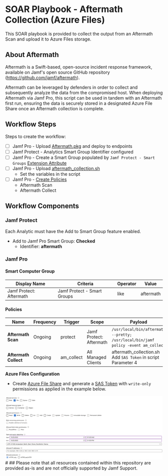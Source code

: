 # SOAR Playbook - Aftermath Collection (Azure Files)

This SOAR playbook is provided to collect the output from an Aftermath Scan and upload it to Azure Files storage.

## About Aftermath

Aftermath is a Swift-based, open-source incident response framework, available on Jamf's open source GitHub repository (https://github.com/jamf/aftermath).

Aftermath can be leveraged by defenders in order to collect and subsequently analyze the data from the compromised host. When deploying Aftermath via Jamf Pro, this script can be used in tandem with an Aftermath first run, ensuring the data is securely stored in a designated Azure File Share once an Aftermath collection is complete.

## Workflow Steps

Steps to create the workflow:

- [ ] Jamf Pro - Upload [Aftermath.pkg](https://github.com/jamf/aftermath/releases) and deploy to endpoints
- [ ] Jamf Protect - Analytics Smart Group Identifier configured
- [ ] Jamf Pro - Create a Smart Group populated by `Jamf Protect - Smart Groups` [Extension Attribute](https://docs.jamf.com/jamf-protect/documentation/Setting_Up_Analytic_Remediation_With_Jamf_Pro.html#task-7832) 
- [ ] Jamf Pro - Upload [aftermath_collection.sh](./aftermath_collection.sh)
    - Set the variables in the script
- [ ] Jamf Pro - [Create Policies](#policies)
    - Aftermath Scan
    - Aftermath Collect

## Workflow Components
### Jamf Protect

Each Analytic must have the Add to Smart Group feature enabled. 

- Add to Jamf Pro Smart Group: **Checked**
    - Identifier: **aftermath**

### Jamf Pro
#### Smart Computer Group

|Display Name|Criteria|Operator|Value|
|------------|--------|--------|-----|
|Jamf Protect: Aftermath|Jamf Protect - Smart Groups|like|aftermath

####  <a id="policies"></a>Policies

|Name|Frequency|Trigger|Scope|Payload|
|----|---------|-------|-----|-------|
|**Aftermath Scan**|Ongoing|protect|Jamf Protect: Aftermath|`/usr/local/bin/aftermath --pretty; /usr/local/bin/jamf policy -event am_collect`
|**Aftermath Collect**|Ongoing|am_collect|All Managed Clients|aftermath_collection.sh<br>Add `SAS Token` in script Parameter 4

**Azure Files Configuration**

- Create [Azure File Share](https://learn.microsoft.com/en-us/azure/storage/files/storage-files-introduction) and generate a [SAS Token](https://learn.microsoft.com/en-us/rest/api/storageservices/delegate-access-with-shared-access-signature) with `write-only` permissions as applied in the example below.

<img src="./images/SASToken.png" alt="swiftDialog" width="700"/>
#
## Please note that all resources contained within this repository are provided as-is and are not officially supported by Jamf Support.